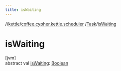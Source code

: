 ```yaml
---
title: isWaiting
---
```

//[kettle](../../../index.html)/[coffee.cypher.kettle.scheduler](../index.html)
/[Task](index.html)/[isWaiting](is-waiting.html)

# isWaiting

[jvm]\
abstract
val [isWaiting](is-waiting.html): [Boolean](https://kotlinlang.org/api/latest/jvm/stdlib/kotlin/-boolean/index.html)




